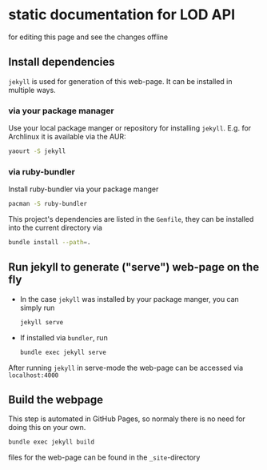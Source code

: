 # static documentation for LOD API
for editing this page and see the changes offline


## Install dependencies
`jekyll` is used for generation of this web-page. It can be installed in multiple ways.

### via your package manager

Use your local package manger or repository for installing `jekyll`. E.g. for Archlinux it is available via the AUR:
```sh
yaourt -S jekyll
```

### via ruby-bundler
Install ruby-bundler via your package manger

```sh
pacman -S ruby-bundler
```

This project's dependencies are listed in the `Gemfile`, they can be installed into the current directory via

```sh
bundle install --path=.
```



## Run jekyll to generate ("serve") web-page on the fly

* In the case `jekyll` was installed by your package manger, you can simply run

  ```sh
  jekyll serve
  ```
  
* If installed via `bundler`, run
  ```sh
  bundle exec jekyll serve
  ```

After running `jekyll` in serve-mode the web-page can be accessed via `localhost:4000`

## Build the webpage

This step is automated in GitHub Pages, so normaly there is no need for doing this on your own.

```sh
bundle exec jekyll build
```

files for the web-page can be found in the `_site`-directory

 